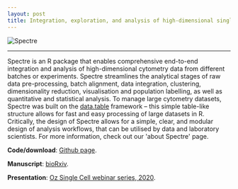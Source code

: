 ```yaml
---
layout: post
title: Integration, exploration, and analysis of high-dimensional single-cell cytometry data using Spectre
---
```


![Spectre](https://pbs.twimg.com/media/Ek5U2F5VgAAzxsX?format=jpg&name=large)

---

Spectre is an R package that enables comprehensive end-to-end integration and analysis of high-dimensional cytometry data from different batches or experiments. Spectre streamlines the analytical stages of raw data pre-processing, batch alignment, data integration, clustering, dimensionality reduction, visualisation and population labelling, as well as quantitative and statistical analysis. To manage large cytometry datasets, Spectre was built on the [data.table](https://rdatatable.gitlab.io/data.table/) framework – this simple table-like structure allows for fast and easy processing of large datasets in R. Critically, the design of Spectre allows for a simple, clear, and modular design of analysis workflows, that can be utilised by data and laboratory scientists. For more information, check out our 'about Spectre' page.

**Code/download**: [Github page](https://github.com/ImmuneDynamics/Spectre).

**Manuscript**: [bioRxiv](https://www.biorxiv.org/content/10.1101/2020.10.22.349563v1).

**Presentation**: [Oz Single Cell webinar series, 2020](https://youtu.be/poEDERGXrQw?t=3148).
